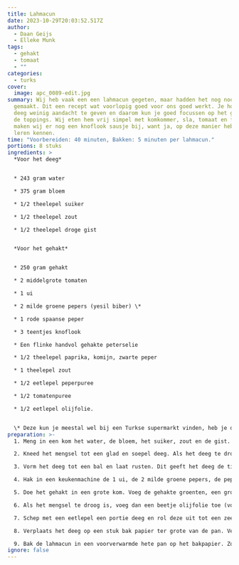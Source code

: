 ```yaml
---
title: Lahmacun
date: 2023-10-29T20:03:52.517Z
author:
  - Daan Geijs
  - Elleke Munk
tags:
  - gehakt
  - tomaat
  - ""
categories:
  - turks
cover:
  image: apc_0089-edit.jpg
summary: Wij heb vaak een een lahmacun gegeten, maar hadden het nog nooit zelf
  gemaakt. Dit een recept wat voorlopig goed voor ons goed werkt. Je hoeft het
  deeg weinig aandacht te geven en daarom kun je goed focussen op het gehakt en
  de toppings. Wij eten hem vrij simpel met komkommer, sla, tomaat en feta. Vaak
  maken wij er nog een knoflook sausje bij, want ja, op deze manier heb wij hem
  leren kennen.
time: "Voorbereiden: 40 minuten, Bakken: 5 minuten per lahmacun."
portions: 8 stuks
ingredients: >
  *Voor het deeg*


  * 243 gram water

  * 375 gram bloem

  * 1/2 theelepel suiker

  * 1/2 theelepel zout

  * 1/2 theelepel droge gist


  *Voor het gehakt*


  * 250 gram gehakt

  * 2 middelgrote tomaten

  * 1 ui

  * 2 milde groene pepers (yesil biber) \*

  * 1 rode spaanse peper

  * 3 teentjes knoflook

  * Een flinke handvol gehakte peterselie

  * 1/2 theelepel paprika, komijn, zwarte peper

  * 1 theelepel zout

  * 1/2 eetlepel peperpuree

  * 1/2 tomatenpuree

  * 1/2 eetlepel olijfolie.


  \* Deze kun je meestal wel bij een Turkse supermarkt vinden, heb je die niet in de buurt gebruik dan 1 grote groene paprika.
preparation: >-
  1. Meng in een kom het water, de bloem, het suiker, zout en de gist. 

  2. Kneed het mengsel tot een glad en soepel deeg. Als het deeg te droog is, kun je een beetje extra water toevoegen.

  3. Vorm het deeg tot een bal en laat rusten. Dit geeft het deeg de tijd om te ontspannen, wat het later makkelijker maakt om uit te rollen, nadat we klaar zijn met het voorbereiden van het gehakt.

  4. Hak in een keukenmachine de 1 ui, de 2 milde groene pepers, de peper, en de 3 teentjes knoflook fijn. Doe dit door te pulseren. Hak daarna de tomaten mee, zorg ervoor dat je niet te lang door draait en het een pap wordt.

  5. Doe het gehakt in een grote kom. Voeg de gehakte groenten, een grote handvol gehakte peterselie, 1/2 theelepel paprikapoeder, 1/2 theelepel komijn, 1/2 theelepel zwarte peper, 1 theelepel zout, 1/2 eetlepel paprika- en tomatenpuree toe. Meng alles goed door elkaar.

  6. Als het mengsel te droog is, voeg dan een beetje olijfolie toe (vooral als het vlees mager is). 

  7. Schep met een eetlepel een portie deeg en rol deze uit tot een zeer dunne cirkel. Gebruik voldoende bloem zodat het deeg niet plakt. 

  8. Verplaats het deeg op een stuk bak papier ter grote van de pan. Verdeel een dunne laag van het gehaktmengsel over de lahmacun bodem.

  9. Bak de lahmacun in een voorverwarmde hete pan op het bakpapier. Zorg dat het vlees goed gaart door de pan af te dekken met een deksel voor de eerste paar minuten. Haal dan de deksel van de pan zodat het vocht van het gehakt mengsel kan verdampen. Bak de lahmacun zo nog 2 minuten of als de bodem gaar is.
ignore: false
---
```


